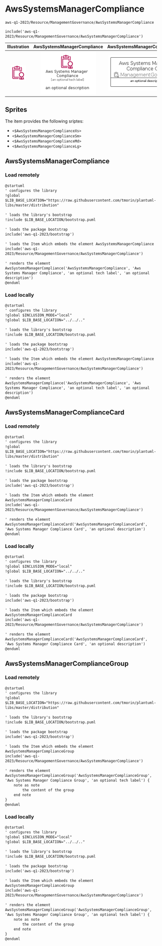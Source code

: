 # AwsSystemsManagerCompliance


```text
aws-q1-2023/Resource/ManagementGovernance/AwsSystemsManagerCompliance
```

```text
include('aws-q1-2023/Resource/ManagementGovernance/AwsSystemsManagerCompliance')
```



| Illustration | AwsSystemsManagerCompliance | AwsSystemsManagerComplianceCard | AwsSystemsManagerComplianceGroup |
| :---: | :---: | :---: | :---: |
| ![illustration for Illustration](../../../aws-q1-2023/Resource/ManagementGovernance/AwsSystemsManagerCompliance.png) | ![illustration for AwsSystemsManagerCompliance](../../../aws-q1-2023/Resource/ManagementGovernance/AwsSystemsManagerCompliance.Local.png) | ![illustration for AwsSystemsManagerComplianceCard](../../../aws-q1-2023/Resource/ManagementGovernance/AwsSystemsManagerComplianceCard.Local.png) | ![illustration for AwsSystemsManagerComplianceGroup](../../../aws-q1-2023/Resource/ManagementGovernance/AwsSystemsManagerComplianceGroup.Local.png) |



## Sprites
The item provides the following sriptes:

- `<$AwsSystemsManagerComplianceXs>`
- `<$AwsSystemsManagerComplianceSm>`
- `<$AwsSystemsManagerComplianceMd>`
- `<$AwsSystemsManagerComplianceLg>`





## AwsSystemsManagerCompliance

### Load remotely
```plantuml
@startuml
' configures the library
!global $LIB_BASE_LOCATION="https://raw.githubusercontent.com/tmorin/plantuml-libs/master/distribution"

' loads the library's bootstrap
!include $LIB_BASE_LOCATION/bootstrap.puml

' loads the package bootstrap
include('aws-q1-2023/bootstrap')

' loads the Item which embeds the element AwsSystemsManagerCompliance
include('aws-q1-2023/Resource/ManagementGovernance/AwsSystemsManagerCompliance')

' renders the element
AwsSystemsManagerCompliance('AwsSystemsManagerCompliance', 'Aws Systems Manager Compliance', 'an optional tech label', 'an optional description')
@enduml
```

### Load locally
```plantuml
@startuml
' configures the library
!global $INCLUSION_MODE="local"
!global $LIB_BASE_LOCATION="../../.."

' loads the library's bootstrap
!include $LIB_BASE_LOCATION/bootstrap.puml

' loads the package bootstrap
include('aws-q1-2023/bootstrap')

' loads the Item which embeds the element AwsSystemsManagerCompliance
include('aws-q1-2023/Resource/ManagementGovernance/AwsSystemsManagerCompliance')

' renders the element
AwsSystemsManagerCompliance('AwsSystemsManagerCompliance', 'Aws Systems Manager Compliance', 'an optional tech label', 'an optional description')
@enduml
```

## AwsSystemsManagerComplianceCard

### Load remotely
```plantuml
@startuml
' configures the library
!global $LIB_BASE_LOCATION="https://raw.githubusercontent.com/tmorin/plantuml-libs/master/distribution"

' loads the library's bootstrap
!include $LIB_BASE_LOCATION/bootstrap.puml

' loads the package bootstrap
include('aws-q1-2023/bootstrap')

' loads the Item which embeds the element AwsSystemsManagerComplianceCard
include('aws-q1-2023/Resource/ManagementGovernance/AwsSystemsManagerCompliance')

' renders the element
AwsSystemsManagerComplianceCard('AwsSystemsManagerComplianceCard', 'Aws Systems Manager Compliance Card', 'an optional description')
@enduml
```

### Load locally
```plantuml
@startuml
' configures the library
!global $INCLUSION_MODE="local"
!global $LIB_BASE_LOCATION="../../.."

' loads the library's bootstrap
!include $LIB_BASE_LOCATION/bootstrap.puml

' loads the package bootstrap
include('aws-q1-2023/bootstrap')

' loads the Item which embeds the element AwsSystemsManagerComplianceCard
include('aws-q1-2023/Resource/ManagementGovernance/AwsSystemsManagerCompliance')

' renders the element
AwsSystemsManagerComplianceCard('AwsSystemsManagerComplianceCard', 'Aws Systems Manager Compliance Card', 'an optional description')
@enduml
```

## AwsSystemsManagerComplianceGroup

### Load remotely
```plantuml
@startuml
' configures the library
!global $LIB_BASE_LOCATION="https://raw.githubusercontent.com/tmorin/plantuml-libs/master/distribution"

' loads the library's bootstrap
!include $LIB_BASE_LOCATION/bootstrap.puml

' loads the package bootstrap
include('aws-q1-2023/bootstrap')

' loads the Item which embeds the element AwsSystemsManagerComplianceGroup
include('aws-q1-2023/Resource/ManagementGovernance/AwsSystemsManagerCompliance')

' renders the element
AwsSystemsManagerComplianceGroup('AwsSystemsManagerComplianceGroup', 'Aws Systems Manager Compliance Group', 'an optional tech label') {
    note as note
        the content of the group
    end note
}
@enduml
```

### Load locally
```plantuml
@startuml
' configures the library
!global $INCLUSION_MODE="local"
!global $LIB_BASE_LOCATION="../../.."

' loads the library's bootstrap
!include $LIB_BASE_LOCATION/bootstrap.puml

' loads the package bootstrap
include('aws-q1-2023/bootstrap')

' loads the Item which embeds the element AwsSystemsManagerComplianceGroup
include('aws-q1-2023/Resource/ManagementGovernance/AwsSystemsManagerCompliance')

' renders the element
AwsSystemsManagerComplianceGroup('AwsSystemsManagerComplianceGroup', 'Aws Systems Manager Compliance Group', 'an optional tech label') {
    note as note
        the content of the group
    end note
}
@enduml
```

